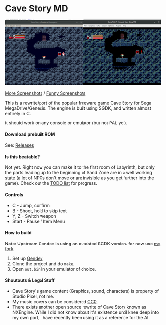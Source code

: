 # Cave Story MD
![Screenshot](doc/ss01.png)

[More Screenshots](doc/SCREENS.md) / [Funny Screenshots](doc/SCREENS-FUNNY.md)

This is a rewrite/port of the popular freeware game Cave Story for Sega MegaDrive/Genesis.
The engine is built using SGDK, and written almost entirely in C.

It should work on any console or emulator (but not PAL yet).

#### Download prebuilt ROM
See: [Releases](https://github.com/andwn/cave-story-md/releases)

#### Is this beatable?
Not yet. Right now you can make it to the first room of Labyrinth, but only the parts leading up to the beginning of Sand Zone are in a well working state (a lot of NPCs don't move or are invisible as you get further into the game).
Check out the [TODO list](doc/TODO.md) for progress.

#### Controls
- C - Jump, confirm
- B - Shoot, hold to skip text
- Y, Z - Switch weapon
- Start - Pause / Item Menu

#### How to build
Note: Upstream Gendev is using an outdated SGDK version. for now use [my fork](https://github.com/andwn/gendev.git).

1. Set up [Gendev](https://github.com/kubilus1/gendev.git)
2. Clone the project and do `make`.
3. Open `out.bin` in your emulator of choice.

#### Shoutouts & Legal Stuff
- Cave Story's game content (Graphics, sound, characters) is property of Studio Pixel, not me.
- My music covers can be considered [CC0](https://creativecommons.org/publicdomain/zero/1.0/).
- There exists another open source rewrite of Cave Story known as NXEngine. While I did not know about it's existence until knee deep into my own port, I have recently been using it as a reference for the AI.
